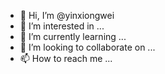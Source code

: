 - 👋 Hi, I’m @yinxiongwei
- 👀 I’m interested in ...
- 🌱 I’m currently learning ...
- 💞️ I’m looking to collaborate on ...
- 📫 How to reach me ...

<!---
yinxiongwei/yinxiongwei is a ✨ special ✨ repository because its `README.md` (this file) appears on your GitHub profile.
You can click the Preview link to take a look at your changes.
--->
